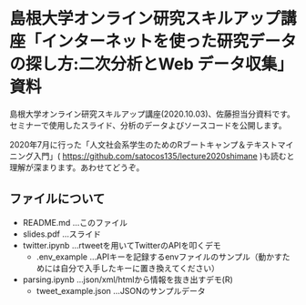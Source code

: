 # 島根大学オンライン研究スキルアップ講座「インターネットを使った研究データの探し方:二次分析とWeb データ収集」資料

島根大学オンライン研究スキルアップ講座(2020.10.03)、佐藤担当分資料です。
セミナーで使用したスライド、分析のデータよびソースコードを公開します。

2020年7月に行った「人文社会系学生のためのRブートキャンプ＆テキストマイニング入門」( https://github.com/satocos135/lecture2020shimane )も読むと理解が深まります。あわせてどうぞ。

## ファイルについて
+ README.md …このファイル
+ slides.pdf …スライド
+ twitter.ipynb …rtweetを用いてTwitterのAPIを叩くデモ
    + .env_example …APIキーを記録するenvファイルのサンプル（動かすためには自分で入手したキーに置き換えてください）
+ parsing.ipynb …json/xml/htmlから情報を抜き出すデモ(R)
    + tweet_example.json …JSONのサンプルデータ
